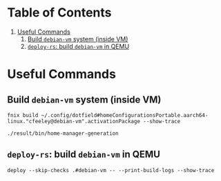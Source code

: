 # Table of Contents

1.  [Useful Commands](#useful-commands)
    1.  [Build `debian-vm` system (inside VM)](#build-debian-vm)
    2.  [`deploy-rs`: build `debian-vm` in QEMU](#deploy-rs-build)


<a id="useful-commands"></a>

# Useful Commands


<a id="build-debian-vm"></a>

## Build `debian-vm` system (inside VM)

    fnix build ~/.config/dotfield#homeConfigurationsPortable.aarch64-linux."cfeeley@debian-vm".activationPackage --show-trace

    ./result/bin/home-manager-generation


<a id="deploy-rs-build"></a>

## `deploy-rs`: build `debian-vm` in QEMU

    deploy --skip-checks .#debian-vm -- --print-build-logs --show-trace
